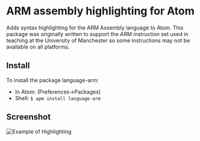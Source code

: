# ARM assembly highlighting for Atom

Adds syntax highlighting for the ARM Assembly language to Atom. This package was originally written to support the ARM instruction set used in teaching at the University of Manchester so some instructions may not be available on all platforms.

## Install

To install the package language-arm:

* In Atom: (Preferences->Packages)
* Shell: `$ apm install language-arm`

## Screenshot

![Example of Highlighting](https://raw.githubusercontent.com/dan-c-underwood/language-arm/master/example.png)
